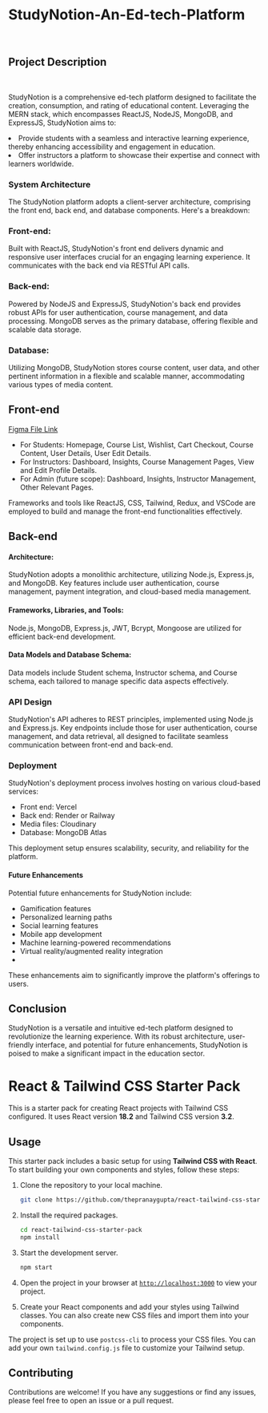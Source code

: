# StudyNotion-An-Ed-tech-Platform
<br/>
<h2>Project Description</h2>
<br/>
<p>StudyNotion is a comprehensive ed-tech platform designed to facilitate the creation, consumption, and rating of educational content. Leveraging the MERN stack, which encompasses ReactJS, NodeJS, MongoDB, and ExpressJS, StudyNotion aims to:</p>

<li>Provide students with a seamless and interactive learning experience, thereby enhancing accessibility and engagement in education.</li>
<li>Offer instructors a platform to showcase their expertise and connect with learners worldwide.</li>

<h3>System Architecture</h3>
<p>The StudyNotion platform adopts a client-server architecture, comprising the front end, back end, and database components. Here's a breakdown:</p>

<h3>Front-end:</h3>
<p>Built with ReactJS, StudyNotion's front end delivers dynamic and responsive user interfaces crucial for an engaging learning experience. It communicates with the back end via RESTful API calls.</p>

<h3>Back-end:</h3>
<p>Powered by NodeJS and ExpressJS, StudyNotion's back end provides robust APIs for user authentication, course management, and data processing. MongoDB serves as the primary database, offering flexible and scalable data storage.</p>

<h3>Database:</h3>
<p>Utilizing MongoDB, StudyNotion stores course content, user data, and other pertinent information in a flexible and scalable manner, accommodating various types of media content.</p>

<h2>Front-end</h2>
<a href="https://www.figma.com/file/Mikd0FjHKAofUlWQSi70nf/StudyNotion_shared?type=design&node-id=1-5&mode=design&t=LSDU1Cwvfnh2mg8k-0">Figma File Link </a>

<ul>
  <li>For Students: Homepage, Course List, Wishlist, Cart Checkout, Course Content, User Details, User Edit Details.</li>
  <li>For Instructors: Dashboard, Insights, Course Management Pages, View and Edit Profile Details.</li>
  <li>For Admin (future scope): Dashboard, Insights, Instructor Management, Other Relevant Pages.</li>
</ul>

<p>Frameworks and tools like ReactJS, CSS, Tailwind, Redux, and VSCode are employed to build and manage the front-end functionalities effectively.</p>

<h2>Back-end</h2>
<h4>Architecture:</h4>
<p>StudyNotion adopts a monolithic architecture, utilizing Node.js, Express.js, and MongoDB. Key features include user authentication, course management, payment integration, and cloud-based media management.</p>

<h4>Frameworks, Libraries, and Tools:</h4>
<p>Node.js, MongoDB, Express.js, JWT, Bcrypt, Mongoose are utilized for efficient back-end development.</p>

<h4>Data Models and Database Schema:</h4>
<p>Data models include Student schema, Instructor schema, and Course schema, each tailored to manage specific data aspects effectively.</p>

<h3>API Design</h3>
<p>StudyNotion's API adheres to REST principles, implemented using Node.js and Express.js. Key endpoints include those for user authentication, course management, and data retrieval, all designed to facilitate seamless communication between front-end and back-end.</p>

<h3>Deployment</h3>
<p>StudyNotion's deployment process involves hosting on various cloud-based services:</p>
<ul>
  <li>Front end: Vercel</li>
  <li>Back end: Render or Railway</li>
  <li>Media files: Cloudinary</li>
  <li>Database: MongoDB Atlas</li>
</ul>

<p>This deployment setup ensures scalability, security, and reliability for the platform.</p>

<h4>Future Enhancements</h4>
<p>Potential future enhancements for StudyNotion include:</p>

<ul>
  <li>Gamification features</li>
  <li>Personalized learning paths</li>
  <li>Social learning features</li>
  <li>Mobile app development </li>
  <li>Machine learning-powered recommendations</li>
  <li>Virtual reality/augmented reality integration</li>
  <li></li>
</ul>

<p>These enhancements aim to significantly improve the platform's offerings to users.</p>


<h2>Conclusion</h2>
<p>StudyNotion is a versatile and intuitive ed-tech platform designed to revolutionize the learning experience. With its robust architecture, user-friendly interface, and potential for future enhancements, StudyNotion is poised to make a significant impact in the education sector.</p>

# React & Tailwind CSS Starter Pack

This is a starter pack for creating React projects with Tailwind CSS configured. It uses React version **18.2** and Tailwind CSS version **3.2**.

## Usage

This starter pack includes a basic setup for using **Tailwind CSS with React**. To start building your own components and styles, follow these steps:

1. Clone the repository to your local machine.
    ```sh
    git clone https://github.com/thepranaygupta/react-tailwind-css-starter-pack.git
    ```

2. Install the required packages.
    ```sh
    cd react-tailwind-css-starter-pack
    npm install
    ```

3. Start the development server.
    ```sh
    npm start
    ```
4. Open the project in your browser at [`http://localhost:3000`](http://localhost:3000) to view your project.
5. Create your React components and add your styles using Tailwind classes. You can also create new CSS files and import them into your components.

The project is set up to use `postcss-cli` to process your CSS files. You can add your own `tailwind.config.js` file to customize your Tailwind setup.

## Contributing

Contributions are welcome! If you have any suggestions or find any issues, please feel free to open an issue or a pull request.
